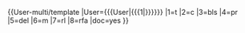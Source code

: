 {{User-multi<noinclude>/template</noinclude>
 |User={{{User|{{{1|}}}}}}
 |1=t
 |2=c
 |3=bls
 |4=pr
 |5=del
 |6=m
 |7=rl
 |8=rfa
 |doc=yes
}}